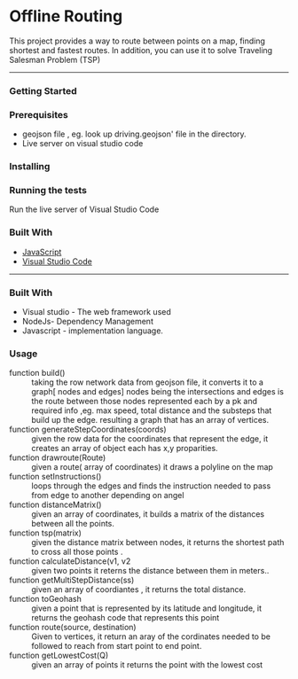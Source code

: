 <h1>Offline Routing</h1>
<p>This project provides a way to route between points on a map, finding shortest and fastest routes. In addition, you can use it to solve Traveling Salesman Problem (TSP)</p>
<hr>
<h3>Getting Started</h3>
<ul>
  
  </ul>
  <h3>Prerequisites</h3>
   <ul>
  <li>geojson file , eg. look up driving.geojson' file in the directory.</li>   
  <li>Live server on visual studio code</li>  
  </ul>
  <h3>Installing</h3>
  <h3>Running the tests</h3>
  <p>Run the live server of Visual Studio Code</p>
  <h3>Built With</h3>
     <ul>
  <li><a href= "https://www.javascript.com/">JavaScript</a></li>
  <li><a href="https://visualstudio.microsoft.com/" >Visual Studio Code</a> </li>  
  </ul>
<hr>
<h3>Built With</h3>
     <ul>
 <li> Visual studio - The web framework used</li>
<li>NodeJs- Dependency Management</li>
<li>Javascript - implementation language.</li>
 
  </ul>
  <h3>Usage</h3>
  
<dl>
    <dt>function build()</dt>
    <dd>taking the row network data from geojson file, it converts it to a graph[ nodes and edges]
nodes being the intersections and edges is the route between those nodes represented each by a pk and required info ,eg. max speed, total distance and the substeps that build up the edge. resulting a graph that has an array of vertices.</dd>
    <dt>function generateStepCoordinates(coords)</dt>
    <dd> given the row data for the coordinates that represent the edge, it creates an array of object each has x,y proparities.</dd>

 <dt>function drawroute(Route)</dt> <dd>given a route( array of coordinates) it draws a polyline on the map</dd>
 <dt>function setInstructions()</dt>
 <dd> loops through the edges and finds the instruction needed to pass from edge to another depending on angel</dd>
<dt>function distanceMatrix()</dt> <dd>given an array of coordinates, it builds a matrix of the distances between all the points.</dd>
 <dt>function tsp(matrix)</dt>
 <dd>given the distance matrix between nodes, it returns the shortest path to cross all those points 
.</dd>
<dt>function calculateDistance(v1, v2</dt>
    <dd>given two points it reterns the distance between them in meters..</dd>
    <dt> function getMultiStepDistance(ss)</dt>
        <dd>given an array of coordiantes , it returns the total distance.</dd>
            <dt>function toGeohash</dt>
                <dd>given a point that is represented by its latitude and longitude, it returns the geohash code that represents this point</dd>
                    <dt>function route(source, destination)</dt>
                        <dd>Given to vertices, it return an aray of the cordinates needed to be followed to reach from start point to end point.</dd>
                        <dt> function getLowestCost(Q) </dt>
                        <dd>given an array of points it returns the point with the lowest cost</dd>

</dl>
